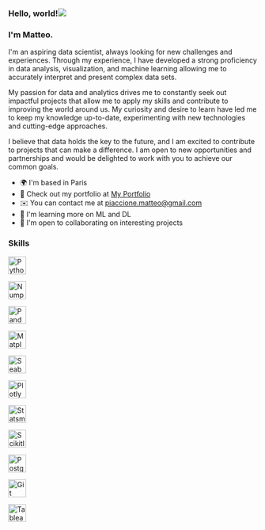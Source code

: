 ### Hello, world!![](https://user-images.githubusercontent.com/18350557/176309783-0785949b-9127-417c-8b55-ab5a4333674e.gif)

### I'm Matteo.

I'm an aspiring data scientist, always looking for new challenges and experiences. Through my experience, I have developed a strong proficiency in data analysis, visualization, and machine learning allowing me to accurately interpret and present complex data sets.

My passion for data and analytics drives me to constantly seek out impactful projects that allow me to apply my skills and contribute to improving the world around us. My curiosity and desire to learn have led me to keep my knowledge up-to-date, experimenting with new technologies and cutting-edge approaches.

I believe that data holds the key to the future, and I am excited to contribute to projects that can make a difference. I am open to new opportunities and partnerships and would be delighted to work with you to achieve our common goals.

* 🌍  I'm based in Paris
* 👀  Check out my portfolio at [My Portfolio](https://www.datascienceportfol.io/matteopiaccione)
* ✉️  You can contact me at [piaccione.matteo@gmail.com](mailto:piaccione.matteo@gmail.com)  
* 🧠  I'm learning more on ML and DL
* 🤝  I'm open to collaborating on interesting projects


### Skills  

<p align="left"> <a href="https://www.python.org/" target="_blank" rel="noreferrer"><img src="https://raw.githubusercontent.com/danielcranney/readme-generator/main/public/icons/skills/python-colored.svg" width="36" height="36" alt="Python" /></a>

 <a href="https://numpy.org" target="_blank" rel="noreferrer"><img src="https://raw.githubusercontent.com/danielcranney/readme-generator/main/public/icons/skills/git-colored.svg" width="36" height="36" alt="Numpy" /></a>  
  
   <a href="https://pandas.pydata.org" target="_blank" rel="noreferrer"><img src="https://raw.githubusercontent.com/danielcranney/readme-generator/main/public/icons/skills/git-colored.svg" width="36" height="36" alt="Pandas" /></a>  
  
  <a href="https://matplotlib.org" target="_blank" rel="noreferrer"><img src="https://raw.githubusercontent.com/danielcranney/readme-generator/main/public/icons/skills/git-colored.svg" width="36" height="36" alt="Matplotlib" /></a> 
  
  <a href="https://seaborn.pydata.org/#" target="_blank" rel="noreferrer"><img src="https://raw.githubusercontent.com/danielcranney/readme-generator/main/public/icons/skills/git-colored.svg" width="36" height="36" alt="Seaborn" /></a> 
  
  <a href="https://plotly.com" target="_blank" rel="noreferrer"><img src="https://raw.githubusercontent.com/danielcranney/readme-generator/main/public/icons/skills/git-colored.svg" width="36" height="36" alt="Plotly" /></a> 
  
  <a href="https://www.statsmodels.org/stable/index.html" target="_blank" rel="noreferrer"><img src="https://raw.githubusercontent.com/danielcranney/readme-generator/main/public/icons/skills/git-colored.svg" width="36" height="36" alt="Statsmodels" /></a>
  
  <a href="https://scikit-learn.org/stable/" target="_blank" rel="noreferrer"><img src="https://raw.githubusercontent.com/danielcranney/readme-generator/main/public/icons/skills/git-colored.svg" width="36" height="36" alt="Scikitlearn" /></a>
  
 <a href="https://www.postgresql.org/" target="_blank" rel="noreferrer"><img src="https://raw.githubusercontent.com/danielcranney/readme-generator/main/public/icons/skills/postgresql-colored.svg" width="36" height="36" alt="PostgreSQL" /></a> </p>
  
<a href="https://git-scm.com/" target="_blank" rel="noreferrer"><img src="https://raw.githubusercontent.com/danielcranney/readme-generator/main/public/icons/skills/git-colored.svg" width="36" height="36" alt="Git" /></a> 

<a href="https://www.tableau.com" target="_blank" rel="noreferrer"><img src="https://raw.githubusercontent.com/danielcranney/readme-generator/main/public/icons/skills/postgresql-colored.svg" width="36" height="36" alt="Tableau" /></a> </p>
  

<!--
**MatteoPiaccione/MatteoPiaccione** is a ✨ _special_ ✨ repository because its `README.md` (this file) appears on your GitHub profile.

Here are some ideas to get you started:

- 🔭 I’m currently working on ...
- 🌱 I’m currently learning ...
- 👯 I’m looking to collaborate on ...
- 🤔 I’m looking for help with ...
- 💬 Ask me about ...
- 📫 How to reach me: ...
- 😄 Pronouns: ...
- ⚡ Fun fact: ...

<p align="left"> <a href="https://www.python.org/" target="_blank" rel="noreferrer"><img src="https://raw.githubusercontent.com/danielcranney/readme-generator/main/public/icons/skills/python-colored.svg" width="36" height="36" alt="Python" /></a> </p>


-->
